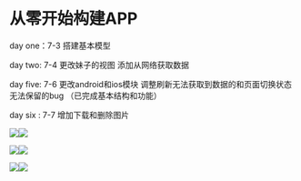 # 从零开始构建APP

day one：7-3 搭建基本模型

day two: 7-4 更改妹子的视图 添加从网络获取数据

day five: 7-6 更改android和ios模块 调整刷新无法获取到数据的和页面切换状态无法保留的bug （已完成基本结构和功能）

day six : 7-7 增加下载和删除图片

![](https://github.com/zzzzzzzz3/MyApp/blob/master/picture/screenshot0.png)![](https://github.com/zzzzzzzz3/MyApp/blob/master/picture/screenshot1.png)

![](https://github.com/zzzzzzzz3/MyApp/blob/master/picture/screenshot2.png)![](https://github.com/zzzzzzzz3/MyApp/blob/master/picture/screenshot3.png)

![](https://github.com/zzzzzzzz3/MyApp/blob/master/picture/screenshot4.png)![](https://github.com/zzzzzzzz3/MyApp/blob/master/picture/screenshot5.png)


